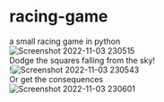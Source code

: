 # racing-game
a small racing game in python
<br> ![Screenshot 2022-11-03 230515](https://user-images.githubusercontent.com/65486996/199843979-f58c452d-439a-4c37-bbc5-9261c7ac5aec.png)
<br> Dodge the squares falling from the sky!
<br>!![Screenshot 2022-11-03 230543](https://user-images.githubusercontent.com/65486996/199844142-5099cad8-2bcc-4955-a646-daa77df7fecd.png)
<br>Or get the consequences
<br>![Screenshot 2022-11-03 230601](https://user-images.githubusercontent.com/65486996/199844120-6219b80d-8e3b-4efa-a513-0eb512c0a096.png)
